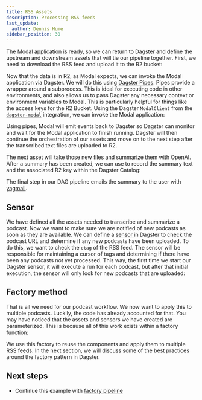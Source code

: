```yaml
---
title: RSS Assets
description: Processing RSS feeds
last_update:
  author: Dennis Hume
sidebar_position: 30
---
```


The Modal application is ready, so we can return to Dagster and define the upstream and downstream assets that will tie our pipeline together. First, we need to download the RSS feed and upload it to the R2 bucket:

<CodeExample
  path="docs_projects/project_dagster_modal_pipes/src/project_dagster_modal_pipes/defs/pipeline_factory.py"
  language="python"
  startAfter="start_podcast_audio"
  endBefore="end_podcast_audio"
  title="src/project_dagster_modal_pipes/defs/pipeline_factory.py"
/>

Now that the data is in R2, as Modal expects, we can invoke the Modal application via Dagster. We will do this using [Dagster Pipes](/guides/build/external-pipelines). Pipes provide a wrapper around a subprocess. This is ideal for executing code in other environments, and also allows us to pass Dagster any necessary context or environment variables to Modal. This is particularly helpful for things like the access keys for the R2 Bucket. Using the Dagster `ModalClient` from the [`dagster-modal`](/integrations/libraries/modal) integration, we can invoke the Modal application:

<CodeExample
  path="docs_projects/project_dagster_modal_pipes/src/project_dagster_modal_pipes/defs/pipeline_factory.py"
  language="python"
  startAfter="start_transcription"
  endBefore="end_transcription"
  title="src/project_dagster_modal_pipes/defs/pipeline_factory.py"
/>

Using pipes, Modal will emit events back to Dagster so Dagster can monitor and wait for the Modal application to finish running. Dagster will then continue the orchestration of our assets and move on to the next step after the transcribed text files are uploaded to R2.

The next asset will take those new files and summarize them with OpenAI. After a summary has been created, we can use <PyObject section="assets" module="dagster" object="MaterializeResult" /> to record the summary text and the associated R2 key within the Dagster Catalog:

<CodeExample
  path="docs_projects/project_dagster_modal_pipes/src/project_dagster_modal_pipes/defs/pipeline_factory.py"
  language="python"
  startAfter="start_summary"
  endBefore="end_summary"
  title="src/project_dagster_modal_pipes/defs/pipeline_factory.py"
/>

The final step in our DAG pipeline emails the summary to the user with [yagmail](https://github.com/kootenpv/yagmail).

## Sensor

We have defined all the assets needed to transcribe and summarize a podcast. Now we want to make sure we are notified of new podcasts as soon as they are available. We can define a [sensor ](/guides/automate/sensors) in Dagster to check the podcast URL and determine if any new podcasts have been uploaded. To do this, we want to check the `etag` of the RSS feed. The sensor will be responsible for maintaining a cursor of tags and determining if there have been any podcasts not yet processed. This way, the first time we start our Dagster sensor, it will execute a run for each podcast, but after that initial execution, the sensor will only look for new podcasts that are uploaded:

<CodeExample
  path="docs_projects/project_dagster_modal_pipes/src/project_dagster_modal_pipes/defs/pipeline_factory.py"
  language="python"
  startAfter="start_sensor"
  endBefore="end_sensor"
  title="src/project_dagster_modal_pipes/defs/pipeline_factory.py"
/>

## Factory method

That is all we need for our podcast workflow. We now want to apply this to multiple podcasts. Luckily, the code has already accounted for that. You may have noticed that the assets and sensors we have created are parameterized. This is because all of this work exists within a factory function:

<CodeExample
  path="docs_projects/project_dagster_modal_pipes/src/project_dagster_modal_pipes/defs/pipeline_factory.py"
  language="python"
  startAfter="start_factory"
  endBefore="end_factory"
  title="src/project_dagster_modal_pipes/defs/pipeline_factory.py"
/>

We use this factory to reuse the components and apply them to multiple RSS feeds. In the next section, we will discuss some of the best practices around the factory pattern in Dagster.

## Next steps

- Continue this example with [factory pipeline](/examples/full-pipelines/modal/factory-pipeline)
